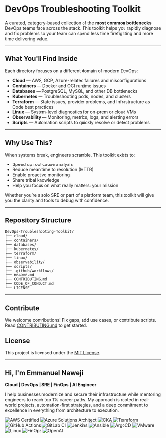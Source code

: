 # DevOps Troubleshooting Toolkit

A curated, category-based collection of the **most common bottlenecks** DevOps teams face across the stack. This toolkit helps you rapidly diagnose and fix problems so your team can spend less time firefighting and more time delivering value.

---

## What You'll Find Inside

Each directory focuses on a different domain of modern DevOps:

- **Cloud** — AWS, GCP, Azure-related failures and misconfigurations  
- **Containers** — Docker and OCI runtime issues  
- **Databases** — PostgreSQL, MySQL, and other DB bottlenecks  
- **Kubernetes** — Troubleshooting pods, nodes, and clusters  
- **Terraform** — State issues, provider problems, and Infrastructure as Code best practices  
- **Linux** — System-level diagnostics for on-prem or cloud VMs  
- **Observability** — Monitoring, metrics, logs, and alerting errors  
- **Scripts** — Automation scripts to quickly resolve or detect problems

---

## Why Use This?

When systems break, engineers scramble. This toolkit exists to:

- Speed up root cause analysis  
- Reduce mean time to resolution (MTTR)  
- Enable proactive monitoring  
- Share tribal knowledge  
- Help you focus on what really matters: your mission

Whether you’re a solo SRE or part of a platform team, this toolkit will give you the clarity and tools to debug with confidence.

---

## Repository Structure

```
DevOps-Troubleshooting-Toolkit/
├── cloud/
├── containers/
├── databases/
├── kubernetes/
├── terraform/
├── linux/
├── observability/
├── scripts/
├── .github/workflows/
├── README.md
├── CONTRIBUTING.md
├── CODE_OF_CONDUCT.md
└── LICENSE
```

---

## Contribute

We welcome contributions! Fix gaps, add use cases, or contribute scripts. Read [CONTRIBUTING.md](CONTRIBUTING.md) to get started.

## License

This project is licensed under the [MIT License](LICENSE).

---

## Hi, I'm Emmanuel Naweji

**Cloud | DevOps | SRE | FinOps | AI Engineer**  

I help businesses modernize and secure their infrastructure while mentoring engineers to reach top 1% career paths. My approach is rooted in real-world projects, automation-first strategies, and a deep commitment to excellence in everything from architecture to execution.

![AWS Certified](https://img.shields.io/badge/AWS-Certified-blue?logo=amazonaws)
![Azure Solutions Architect](https://img.shields.io/badge/Azure-Solutions%20Architect-0078D4?logo=microsoftazure)
![CKA](https://img.shields.io/badge/Kubernetes-CKA-blue?logo=kubernetes)
![Terraform](https://img.shields.io/badge/IaC-Terraform-623CE4?logo=terraform)
![GitHub Actions](https://img.shields.io/badge/CI/CD-GitHub%20Actions-blue?logo=githubactions)
![GitLab CI](https://img.shields.io/badge/CI/CD-GitLab%20CI-FC6D26?logo=gitlab)
![Jenkins](https://img.shields.io/badge/CI/CD-Jenkins-D24939?logo=jenkins)
![Ansible](https://img.shields.io/badge/Automation-Ansible-red?logo=ansible)
![ArgoCD](https://img.shields.io/badge/GitOps-ArgoCD-orange?logo=argo)
![VMware](https://img.shields.io/badge/Virtualization-VMware-607078?logo=vmware)
![Linux](https://img.shields.io/badge/OS-Linux-black?logo=linux)
![FinOps](https://img.shields.io/badge/FinOps-Cost%20Optimization-green?logo=money)
![OpenAI](https://img.shields.io/badge/AI-OpenAI-ff9900?logo=openai)
